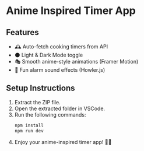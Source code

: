# Anime Inspired Timer App

## Features
- 🕰️ Auto-fetch cooking timers from API
- 🌑 Light & Dark Mode toggle
- 🎭 Smooth anime-style animations (Framer Motion)
- 🔔 Fun alarm sound effects (Howler.js)

## Setup Instructions
1. Extract the ZIP file.
2. Open the extracted folder in VSCode.
3. Run the following commands:
   ```sh
   npm install
   npm run dev
   ```
4. Enjoy your anime-inspired timer app! 🚀🔥
